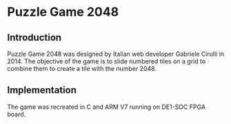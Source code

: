 # Puzzle Game 2048
## Introduction
Puzzle Game 2048 was designed by Italian web developer Gabriele Cirulli in 2014. The objective of the game is to slide numbered tiles on a grid to combine them to create a tile with the number 2048.
## Implementation
The game was recreated in C and ARM V7 running on DE1-SOC FPGA board.
